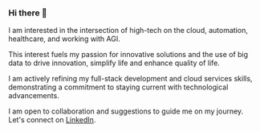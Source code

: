 ### Hi there 👋

I am interested in the intersection of high-tech on the cloud, automation, healthcare, and working with AGI. 

This interest fuels my passion for innovative solutions and the use of big data to drive innovation, simplify life and enhance quality of life. 

I am actively refining my full-stack development and cloud services skills, demonstrating a commitment to staying current with technological advancements.
 
I am open to collaboration and suggestions to guide me on my journey. Let's connect on [LinkedIn](https://www.linkedin.com/in/chayada-s-1a026220/).
